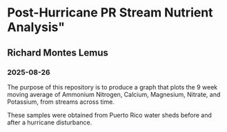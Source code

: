 # Post-Hurricane PR Stream Nutrient Analysis"

## Richard Montes Lemus

### 2025-08-26

The purpose of this repository is to produce a graph that plots the 9 week moving average of Ammonium Nitrogen, Calcium, Magnesium, Nitrate, and Potassium, from streams across time.

These samples were obtained from Puerto Rico water sheds before and after a hurricane disturbance.

